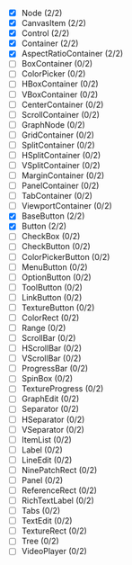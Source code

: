 - [x] Node (2/2)
- [x] CanvasItem (2/2)
- [x] Control (2/2)
- [x] Container (2/2)
- [x] AspectRatioContainer (2/2)
- [ ] BoxContainer (0/2)
- [ ] ColorPicker (0/2)
- [ ] HBoxContainer (0/2)
- [ ] VBoxContainer (0/2)
- [ ] CenterContainer (0/2)
- [ ] ScrollContainer (0/2)
- [ ] GraphNode (0/2)
- [ ] GridContainer (0/2)
- [ ] SplitContainer (0/2)
- [ ] HSplitContainer (0/2)
- [ ] VSplitContainer (0/2)
- [ ] MarginContainer (0/2)
- [ ] PanelContainer (0/2)
- [ ] TabContainer (0/2)
- [ ] ViewportContainer (0/2)
- [x] BaseButton (2/2)
- [x] Button (2/2)
- [ ] CheckBox (0/2)
- [ ] CheckButton (0/2)
- [ ] ColorPickerButton (0/2)
- [ ] MenuButton (0/2)
- [ ] OptionButton (0/2)
- [ ] ToolButton (0/2)
- [ ] LinkButton (0/2)
- [ ] TextureButton (0/2)
- [ ] ColorRect (0/2)
- [ ] Range (0/2)
- [ ] ScrollBar (0/2)
- [ ] HScrollBar (0/2)
- [ ] VScrollBar (0/2)
- [ ] ProgressBar (0/2)
- [ ] SpinBox (0/2)
- [ ] TextureProgress (0/2)
- [ ] GraphEdit (0/2)
- [ ] Separator (0/2)
- [ ] HSeparator (0/2)
- [ ] VSeparator (0/2)
- [ ] ItemList (0/2)
- [ ] Label (0/2)
- [ ] LineEdit (0/2)
- [ ] NinePatchRect (0/2)
- [ ] Panel (0/2)
- [ ] ReferenceRect (0/2)
- [ ] RichTextLabel (0/2)
- [ ] Tabs (0/2)
- [ ] TextEdit (0/2)
- [ ] TextureRect (0/2)
- [ ] Tree (0/2)
- [ ] VideoPlayer (0/2)
